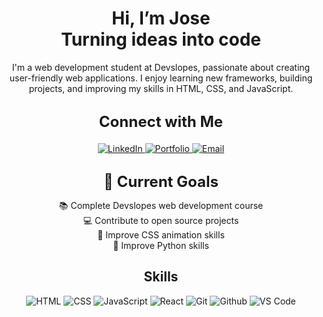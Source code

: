 <h1 align="center">Hi, I’m Jose <br> Turning ideas into code</h1>

<p align="center">
  I'm a web development student at Devslopes, passionate about creating user-friendly web applications. I enjoy learning new frameworks, building projects, and improving my skills in HTML, CSS, and JavaScript.
</p>
<h3 align="center" style="font-size: 24px; font-weight: bold; margin-top: 30px; margin-bottom: 20px;">
  Connect with Me
</h3>
<p align="center">
  <a href="https://linkedin.com/in/josevazquez17" target="_blank">
    <img src="https://img.shields.io/badge/-LinkedIn-0077B5?style=flat-square&logo=linkedin&logoColor=white" alt="LinkedIn"/>
  </a>
  <a href="https://josevazquez.dev" target="_blank">
    <img src="https://img.shields.io/badge/-Portfolio-000000?style=flat-square&logo=react&logoColor=white" alt="Portfolio"/>
  </a>
  <a href="mailto:kxppxv@gmail.com" target="_blank">
    <img src="https://img.shields.io/badge/-Email-D14836?style=flat-square&logo=gmail&logoColor=white" alt="Email"/>
  </a>
</p>

<h3 align="center" style="font-size: 24px; font-weight: bold; margin-top: 30px; margin-bottom: 10px;">
  🎯 Current Goals
</h3>
<p align="center">
  📚 Complete Devslopes web development course<br>
  💻 Contribute to open source projects<br>
  🎨 Improve CSS animation skills<br>
  🐍 Improve Python skills
</p>

<h2 align="center">Skills</h2>
<p align="center">
    <img src="https://img.shields.io/badge/-HTML5-E34C26?style=flat-square&logo=html5&logoColor=white" alt="HTML">
    <img src="https://img.shields.io/badge/-CSS3-1572B6?style=flat-square&logo=css3" alt="CSS">
    <img src="https://img.shields.io/badge/-JavaScript-F7DF1E?style=flat-square&logo=javascript&logoColor=black" alt="JavaScript">
    <img src="https://img.shields.io/badge/-React-61DAFB?style=flat-square&logo=react&logoColor=white" alt="React">
    <img src="https://img.shields.io/badge/-Git-F05032?style=flat-square&logo=git&logoColor=white" alt="Git">
    <img src="https://img.shields.io/badge/-GitHub-181717?style=flat-square&logo=github" alt="Github">
    <img src="https://img.shields.io/badge/-VS%20Code-007ACC?style=flat-square&logo=visual-studio-code" alt="VS Code">

</p>
